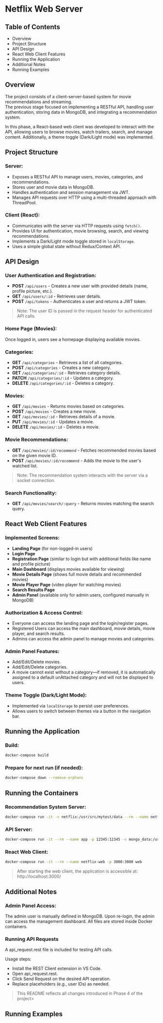 # Netflix Web Server

## Table of Contents

- Overview
- Project Structure
- API Design
- React Web Client Features
- Running the Application
- Additional Notes
- Running Examples

## Overview

The project consists of a client-server-based system for movie recommendations and streaming.  
The previous stage focused on implementing a RESTful API, handling user authentication, storing data in MongoDB, and integrating a recommendation system.

In this phase, a React-based web client was developed to interact with the API, allowing users to browse movies, watch trailers, search, and manage content. Additionally, a theme toggle (Dark/Light mode) was implemented.

## Project Structure

### Server:
- Exposes a RESTful API to manage users, movies, categories, and recommendations.
- Stores user and movie data in MongoDB.
- Handles authentication and session management via JWT.
- Manages API requests over HTTP using a multi-threaded approach with ThreadPool.

### Client (React):
- Communicates with the server via HTTP requests using `fetch()`.
- Provides UI for authentication, movie browsing, search, and viewing recommendations.
- Implements a Dark/Light mode toggle stored in `localStorage`.
- Uses a simple global state without Redux/Context API.

## API Design

### User Authentication and Registration:
- **POST** `/api/users` - Creates a new user with provided details (name, profile picture, etc.).
- **GET** `/api/users/:id` - Retrieves user details.
- **POST** `/api/tokens` - Authenticates a user and returns a JWT token.

> Note: The user ID is passed in the request header for authenticated API calls.

### Home Page (Movies):
Once logged in, users see a homepage displaying available movies.

### Categories:
- **GET** `/api/categories` - Retrieves a list of all categories.
- **POST** `/api/categories` - Creates a new category.
- **GET** `/api/categories/:id` - Retrieves category details.
- **PATCH** `/api/categories/:id` - Updates a category.
- **DELETE** `/api/categories/:id` - Deletes a category.

### Movies:
- **GET** `/api/movies` - Returns movies based on categories.
- **POST** `/api/movies` - Creates a new movie.
- **GET** `/api/movies/:id` - Retrieves details of a movie.
- **PUT** `/api/movies/:id` - Updates a movie.
- **DELETE** `/api/movies/:id` - Deletes a movie.

### Movie Recommendations:
- **GET** `/api/movies/:id/recommend` - Fetches recommended movies based on the given movie ID.
- **POST** `/api/movies/:id/recommend` - Adds the movie to the user's watched list.

> Note: The recommendation system interacts with the server via a socket connection.

### Search Functionality:
- **GET** `/api/movies/search/:query` - Returns movies matching the search query.

## React Web Client Features

### Implemented Screens:
- **Landing Page** (for non-logged-in users)
- **Login Page**
- **Registration Page** (similar to login but with additional fields like name and profile picture)
- **Main Dashboard** (displays movies available for viewing)
- **Movie Details Page** (shows full movie details and recommended movies)
- **Movie Player Page** (video player for watching movies)
- **Search Results Page**
- **Admin Panel** (available only for admin users, configured manually in MongoDB)

### Authorization & Access Control:
- Everyone can access the landing page and the login/register pages.
- Registered Users can access the main dashboard, movie details, movie player, and search results.
- Admins can access the admin panel to manage movies and categories.

### Admin Panel Features:
- Add/Edit/Delete movies.
- Add/Edit/Delete categories.
- A movie cannot exist without a category—if removed, it is automatically assigned to a default unAttached category and will not be displayed to users.

### Theme Toggle (Dark/Light Mode):
- Implemented via `localStorage` to persist user preferences.
- Allows users to switch between themes via a button in the navigation bar.

## Running the Application

### Build:
```bash
docker-compose build
```

### Prepare for next run (if needed):
```bash
docker-compose down --remove-orphans
```

## Running the Containers

### Recommendation System Server:
```bash
docker-compose run -it -v netflix:/usr/src/mytest/data --rm --name netflix-project server 8080
```

### API Server:
```bash
docker-compose run -it --rm --name app -p 12345:12345 -v mongo_data:/usr/src/data api
```

### React Web Client:
```bash
docker-compose run -it --rm --name netflix-web -p 3000:3000 web
```

> After starting the web client, the application is accessible at:
http://localhost:3000/

## Additional Notes
### Admin Panel Access:
The admin user is manually defined in MongoDB. 
Upon re-login, the admin can access the management dashboard.
All files are stored inside Docker containers.

### Running API Requests
A api_request.rest file is included for testing API calls. 

Usage steps:

- Install the REST Client extension in VS Code.
- Open api_request.rest.
- Click Send Request on the desired API operation.
- Replace placeholders (e.g., user IDs) as needed.

> This README reflects all changes introduced in Phase 4 of the project>

## Running Examples
### 
